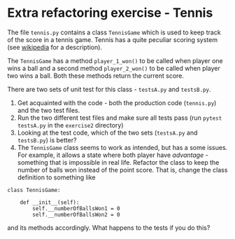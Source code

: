# Extra refactoring exercise - Tennis

The file `tennis.py` contains a class `TennisGame` which is used to keep track of the score in a tennis game.
Tennis has a quite peculiar scoring system (see [wikipedia](https://en.wikipedia.org/wiki/Tennis#Scoring)
for a description).

The `TennisGame` has a method `player_1_won()` to be called when player one wins a ball
and a second method `player_2_won()` to be called when player two wins a ball.
Both these methods return the current score.

There are two sets of unit test for this class - `testsA.py` and `testsB.py`.

1. Get acquainted with the code - both the production code (`tennis.py`) and the two test files.
2. Run the two different test files and make sure all tests pass (run `pytest testsA.py` in the `exercise2` directory)
3. Looking at the test code, which of the two sets (`testsA.py` and `testsB.py`) is better?
4. The `TennisGame` class seems to work as intended, but has a some issues.
For example, it allows a state where both player have _advantage_ - something that is impossible in real life.
Refactor the class to keep the number of balls won instead of the point score. That is, change the class definition
to something like

```
class TennisGame:

    def __init__(self):
        self.__numberOfBallsWon1 = 0
        self.__numberOfBallsWon2 = 0
```

and its methods accordingly. What happens to the tests if you do this?
